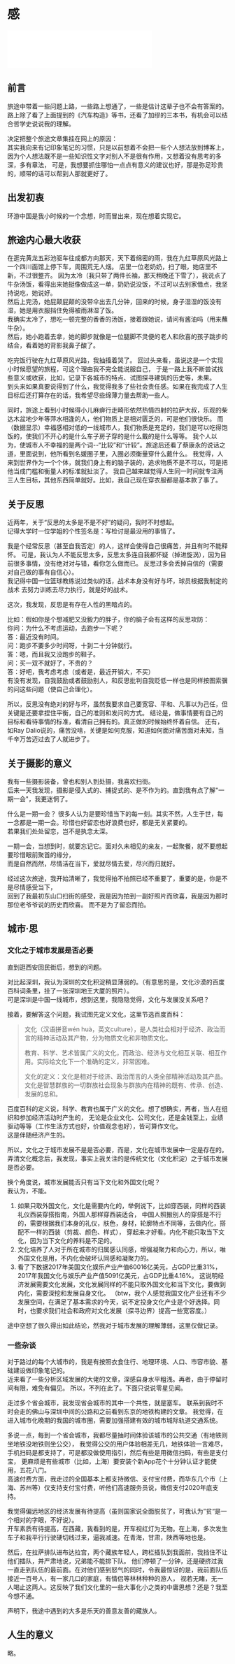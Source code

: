# 感

<iframe frameborder="no" border="0" marginwidth="0" marginheight="0" width=330 height=86 src="//music.163.com/outchain/player?type=2&id=4226232&auto=1&height=66"></iframe>

## 前言

旅途中带着一些问题上路，一些路上想通了，一些是估计这辈子也不会有答案的。  
路上除了看了上面提到的《汽车构造》等书，还看了加缪的三本书，有机会可以结合哲学史说说我的理解。

决定把整个旅途文章集挂在网上的原因：   
其实我向来有记印象笔记的习惯，只是以前想着不会把一些个人想法放到博客上，
因为个人想法既不是一些知识性文字对别人不是很有作用，又想着没有思考的多深，多有章法，
可是，我想要抓住哪怕一点点有意义的建议也好，那是弥足珍贵的，顺带的话可以帮到人那就更好了。

## 出发初衷

环游中国是我小时候的一个念想，时而冒出来，现在想着实现它。

## 旅途内心最大收获

在逛完黄龙五彩池驱车往成都方向那天，天下着绵密的雨，我在九红草原风光路上一个四川面馆上停下车，周围荒无人烟。
店里一位老奶奶，扫了眼，她店里不新，不过很整齐。
因为太冷（我只带了两件长袖，那天稍晚还下雪了），我说点了牛杂汤饭，看得出来她挺像做成这一单，奶奶说没饭，不过可以去别家借点，我坚持说吃，她说好。  
然后上完汤，她屁颠屁颠的没带伞出去几分钟，回来的时候，身子湿湿的饭没有湿，她是用衣服挡住免得被雨淋湿了饭。  
我确实太冷了，想吃一顿完整的香香的汤饭，接着跟她说，请问有酱油吗（用来蘸牛杂）。  
然后，她小跑着去拿，她的脚步就像是一位腿脚不灵便的老人和欣喜的孩子跳步的结合，看着她的背影我鼻子酸了。

吃完饭行驶在九红草原风光路，我抽搐着哭了。
回过头来看，虽说这是一个实现小时候愿望的旅程，可这个理由我不完全能说服自己，
于是一路上我不断尝试找些意义或收获，比如，记录下各城市的特点、试图探寻建筑的历史等，未果。  
到头来如果真要说得到了什么，我觉得我多了些社会责任感。如果在我完成了人生目标后还打算存在的话，我希望尽些绵薄力量去帮助一些人。

同时，旅途上看到小时候得小儿麻痹行走畸形依然热情四射的拉萨大叔，乐观的柴达木盆地少年等萍水相逢的人，他们物质上是相对匮乏的，可是他们很快乐。
而（数据显示）幸福感相对低的一线城市人，我们物质是充足的，我们是可以吃得饱饭的，使我们不开心的是什么车子房子穿的是什么戴的是什么等等。
我个人以为，使城市人不幸福的是两个词--“比较”和“计较”。旅途后还看了蔡康永的说话之道，里面说到，他所看到名媛圈子里，入圈必须衡量穿什么戴什么。
我觉得，人来到世界作为一个个体，就我们身上有的脑子装的，追求物质不是不可以，可是把他当成门槛和衡量人的标准就扯淡了。
我自己越来越觉得人生同一时间就专注两三人生目标，其他东西简单就好。比如，我自己现在穿衣服都是基本款了事了。

## 关于反思

近两年，关于“反思的太多是不是不好”的疑问，我时不时想起。  
记得大学时一位学姐的个性签名是：写检讨是最没用的事情了。  

我是个经常反思（甚至自我否定）的人，这样会使得自己很痛苦，并且有时不能释怀。
可是，我认为人不能反思太多，反思太多连自我都怀疑（掉进旋涡），因为目前很多事情，没有绝对对与错，看你怎么做而已。
反思过多会丢掉自信的（需要对自己做的事有自信心）。  
我记得中国一位篮球教练说过类似的话，战术本身没有好与坏，球员根据我制定的战术
去努力训练去尽力执行，就是好的战术。

这次，我发现，反思是有存在人性的黑暗点的。

比如：假如你是个想减肥又没毅力的胖子，你的脑子会有这样的反思攻防：  
你问：为什么不考虑运动，去跑步一下呢？  
答：最近没有时间。  
问：跑步不要多少时间呀，十到二十分钟就行。  
答：嗯，而且我又没跑步的鞋子。  
问：买一双不就好了，不贵的？  
答：好吧，我考虑考虑（或者是，最近开销大，不买）  
有没有发现，自我鼓励或者鼓励别人，和反思批判自我贬低一样也是同样按图索骥的问这些问题（使自己合理化）。

所以，反思没有绝对的好与坏，虽然我要求自己要宽容、平和、凡事以为己任，但关键是还要拿捏住平衡，自己的准则和发问的方式。
结论是，做事情要有自己的目标和看待事情的标准，看清自己拥有的。真正做的时候始终怀着自信。
还有，如Ray Dalio说的，痛苦没啥，关键是如何克服，知道如何面对痛苦面对未知，当千辛万苦迈过去了人就进步了。

## 关于摄影的意义

我有一些摄影装备，曾也和别人到处摄，我喜欢扫街。  
后来一天我发现，摄影是侵入式的、捕捉式的、是不作为的。直到我有点了解"一期一会"，我更迷惘了。

什么是一期一会？
很多人认为是要珍惜当下的每一刻。其实不然，人生于世，每一念都是一期一会。珍惜也好留恋也好浪费也好，都是无关紧要的。  
若果我们处处留恋，岂不是执念太深。

一期一会，当想到时，就要忘记它。面对久未相见的亲友，一起聚餐，就不要想起要珍惜眼前聚首的缘分，  
而是自然而然，尽情活在当下，爱就尽情去爱，尽兴而归就好。

经过这次旅途，我开始清晰了，我觉得拍不拍照已经不重要了，重要的是，你是不是尽情感受当下，  
回到了我最初东山口扫街的感受，我是因为拍到一副好照片而欣喜，我是因为那时那位老爷爷说的历史而欣喜。
而不是为了留恋而拍。

## 城市·思

### 文化之于城市发展是否必要

直到逛西安回民街后，想到的问题。

对比起深圳，我认为深圳的文化积淀稍显薄弱的。（有意思的是，文化沙漠的百度百科词条里，挂了一张深圳地王大厦的照片）。  
可是深圳是中国一线城市，想到这里，我隐隐觉得，文化与发展没关系吧？

接着，要解答这个问题，我试图先定义文化，这里节选百度百科：
>文化（汉语拼音wén huà，英文culture），是人类社会相对于经济、政治而言的精神活动及其产物，分为物质文化和非物质文化。
>
>教育、科学、艺术皆属广义的文化，而政治、经济与文化相互关联、相互作用。实际给文化下一个准确的定义，非常困难。
>
>文化的定义：文化是相对于经济、政治而言的人类全部精神活动及其产品。  
> 文化是智慧群族的一切群族社会现象与群族内在精神的既有、传承、创造、发展的总和。
>

百度百科的定义说，科学、教育也属于广义的文化。想了想确实，再者，当人在组织和参加经济活动时产生的，
无论是企业文化、公司文化，还是金钱至上，业绩驱动等等（工作生活方式也好，价值观念也好），皆可算作文化。  
这是伴随经济产生的。

所以，文化之于城市发展不是是否必要，而是，文化在城市发展中一定是存在的。
弄清文化概念后，我发现，事实上我关注的是传统文化（文化积淀）之于城市发展是否必要。

换个角度说，城市发展能否只有当下文化和外国文化呢？  
我认为，不能。
1. 如果只取外国文化，文化是需要内化的，举例说下，比如穿西装，同样的西装礼仪西装穿搭指南，外国人那样穿西装适合，
中国人照搬别人的穿搭是不行的，需要根据我们本身的礼仪，肤色，身材，轮廓特点不同等，去做内化，搭配不一样的西装（剪裁、颜色、样式），
穿起来才好看。内化不能只取当下文化，因为当下文化的养料是不足的。
2. 文化培养了人对于所在城市的归属感认同感，增强凝聚力和向心力，所以，唯外国文化是用，不内化会破坏认同感和凝聚力的。
3. 看了下数据2017年美国文化娱乐产业产值60016亿美元，占GDP比重31%，2017年我国文化与娱乐产业产值5091亿美元，占GDP比重4.16%。
这说明经济发展需要文化发展，文化发展同样的不能只取外国文化和当下文化，要做到内化，需要深挖和发展自身文化。
（btw，我个人感觉我国文化产业还有不少发展空间，在满足了基本需求的今天，说不定投身文化产业是个好选择。同时，也要求我们社会和政府对文化发展（探寻边界）提高一些宽容度。）

途中空想了很久得出如此结论，然我对于城市发展的理解薄弱，这里仅做记录。

### 一些杂谈

对于路过的每个大城市的，我是有按照衣食住行、地理环境、人口、市容市貌、基础建设做印象笔记的。  
近来看了一些分析区域发展的大佬的文章，深感自身水平粗浅。再者，由于停留时间有限，难免有偏见。
所以，不列在此了。下面只说说零星见闻。

走过多个省会城市，我发现省会城市的其中一个共性，就是塞车。
联系到我时不时会走的佛山与深圳中间的公路和之前看到东京的地铁构建的文章。
我觉得，在进入城市化晚期的我国的城市圈，需要加强搭建有效的城市城际轨道交通系统。

多说一点，每到一个省会城市，我都尽量抽时间体验该城市的公共交通（有地铁则坐地铁没地铁则坐公交），
我觉得公交的用户体验相差无几，地铁体验一言难尽，手机扫码是都支持了，可是都没做使用指引，然后有些是用微信扫码，有些是支付宝，
更麻烦是有些城市（比如，上海）要安装个新App花个十分钟认证才能使用，五花八门。  
高速付费方面，我走过的全国基本上都支持微信、支付宝付费，而华东几个市（上海、苏州等）仅支持支付宝付费，听他们高速服务员说，微信支付2020年底支持。

我觉得偏远地区的经济发展有待提高（虽则国家说全面脱贫了，可我认为”贫“是一个相对的字眼，不好说）。  
开车素质有待提高，在西藏，我看到的是，开车视红灯为无物。在上海，多次发生车子和我平行行驶硬切线过来，逼我减速。在青海，甘肃，陕西等地也是。

然后，在拉萨排队进布达拉宫，两个藏族年轻人，跨栏插队到我面前，我挡住不让他们插队，并严肃地说，兄弟能不能排下队。
他们停顿了一分钟，还是硬挤过我一直走到队伍的最前面。在对他们感到怒气的同时，令我最惊讶的是，我前面队伍接近一百号人，有一家几口的家庭，有情侣等林林种种的游人，
视若无睹，无一人喝止这两人。这反映了我们文化里的一些大事化小之类的中庸思想？还是？我至今想不通。

声明下，我途中遇到的大多是乐天的善意友善的藏族人。


## 人生的意义

略。
